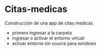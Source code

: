 # Citas-medicas
Construcción de una app de citas medicas
- primero ingresar a la carpeta 
- ingresar o activar el entorno virtual
- activar entorno sin source para windows
```
